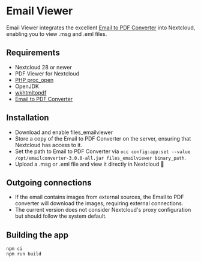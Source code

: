 <!--
SPDX-FileCopyrightText: Hamza Mahjoubi <hamzamahjoubi22@proton.me>
SPDX-License-Identifier: CC0-1.0
-->

# Email Viewer

Email Viewer integrates the excellent [Email to PDF Converter](https://github.com/nickrussler/email-to-pdf-converter) into Nextcloud, enabling you to view .msg and .eml files.

## Requirements

- Nextcloud 28 or newer
- PDF Viewer for Nextcloud
- [PHP proc_open](https://www.php.net/manual/en/function.proc-open.php)
- OpenJDK
- [wkhtmltopdf](https://wkhtmltopdf.org/)
- [Email to PDF Converter](https://github.com/nickrussler/email-to-pdf-converter)

## Installation

- Download and enable files_emailviewer
- Store a copy of the Email to PDF Converter on the server, ensuring that Nextcloud has access to it.
- Set the path to Email to PDF Converter via `occ config:app:set --value /opt/emailconverter-3.0.0-all.jar files_emailviewer binary_path`.
- Upload a .msg or .eml file and view it directly in Nextcloud 🙌

## Outgoing connections

- If the email contains images from external sources, the Email to PDF converter will download the images, requiring external connections.
- The current version does not consider Nextcloud's proxy configuration but should follow the system default.

## Building the app

	npm ci
	npm run build
